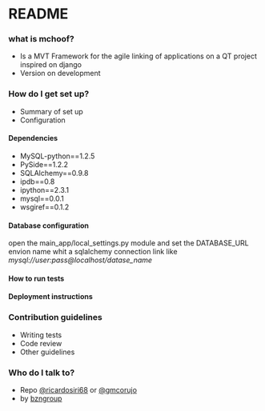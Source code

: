 # README #



### what is mchoof? ###

* Is a MVT Framework for the agile linking of applications on a QT project inspired on django
* Version on development

### How do I get set up? ###

* Summary of set up
* Configuration
#### Dependencies ####
* MySQL-python==1.2.5
* PySide==1.2.2
* SQLAlchemy==0.9.8
* ipdb==0.8
* ipython==2.3.1
* mysql==0.0.1
* wsgiref==0.1.2
#### Database configuration ####
open the main_app/local_settings.py module and set the DATABASE_URL envion name whit a sqlalchemy connection link like *mysql://user:pass@localhost/datase_name*

#### How to run tests ####
#### Deployment instructions ####

### Contribution guidelines ###

* Writing tests
* Code review
* Other guidelines

### Who do I talk to? ###

* Repo [@ricardosiri68](https://bitbucket.org/ricardosiri68) or [@gmcorujo](https://bitbucket.org/gmcorujo)
* by [bzngroup](https://bitbucket.org/bzngroup)